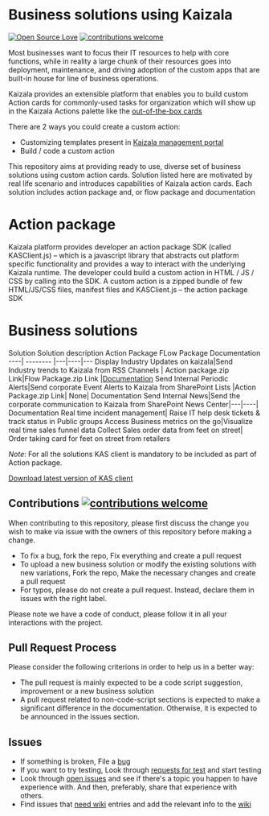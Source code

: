 # Business solutions using Kaizala
[![Open Source Love](https://badges.frapsoft.com/os/v1/open-source.svg?v=103)](https://docs.microsoft.com/en-us/kaizala/partnerdocs/customerticketingsolution)
 [![contributions welcome](https://img.shields.io/badge/contributions-welcome-brightgreen.svg?style=flat)](https://github.com/KeerthiKuthati/TestDemo/pulls)
 
Most businesses want to focus their IT resources to help with core functions, while in reality a large chunk of their resources goes into deployment, maintenance, and driving adoption of the custom apps that are built-in house for line of business operations.

Kaizala provides an extensible platform that enables you to build custom Action cards for commonly-used tasks for organization which will show up in the Kaizala Actions palette like the [out-of-the-box cards](https://docs.microsoft.com/en-us/kaizala/actions/readme)

There are 2 ways you could create a custom action:
* Customizing templates present in [Kaizala management portal](https://Manage.kaiza.la.com) 
* Build / code a custom action

This repository aims at providing ready to use, diverse set of business solutions using custom action cards. Solution listed here are motivated by real life scenario and introduces capabilities of Kaizala action cards. Each solution includes action package and, or flow package and documentation

# Action package
Kaizala platform provides developer an action package SDK (called KASClient.js) – which is a javascript library that abstracts out platform specific functionality and provides a way to interact with the underlying Kaizala runtime. The developer could build a custom action in HTML / JS / CSS by calling into the SDK. A custom action is a zipped bundle of few HTML/JS/CSS files, manifest files and KASClient.js – the action package SDK

# Business solutions
Solution
Solution description
Action Package
FLow Package
Documentation
----| -------- |---|----|---
Display Industry Updates on kaizala|Send Industry trends to Kaizala from RSS Channels | Action package.zip Link|Flow Package.zip Link |[Documentation](https://github.com/KeerthiKuthati/TestDemo/blob/master/RSSFeedupdates.md)
Send Internal Periodic Alerts|Send corporate Event Alerts to Kaizala from SharePoint Lists |Action Package.zip Link| None| Documentation
Send Internal News|Send the corporate communication to Kaizala from SharePoint News Center|---|----| Documentation
Real time incident management| Raise IT help desk tickets & track status in Public groups
Access Business metrics on the go|Visualize real time sales funnel data 
Collect Sales order data from feet on street| Order taking card for feet on street from retailers


*Note*: For all the solutions KAS client is mandatory to be included as part of Action package. 

[Download latest version of KAS client](https://github.com/MicrosoftDocs/kaizala-docs/tree/master/Articles/Actions/KASClient) 

## Contributions [![contributions welcome](https://img.shields.io/badge/contributions-welcome-brightgreen.svg?style=flat)](https://github.com/KeerthiKuthati/TestDemo/pulls)

When contributing to this repository, please first discuss the change you wish to make via issue with the owners of this repository before making a change. 
* To fix a bug, fork the repo, Fix everything and create a pull request
* To upload a new business solution or modify the existing solutions with new variations,  Fork the repo, Make the necessary changes and create a pull request
* For typos, please do not create a pull request. Instead, declare them in issues with the right label.

Please note we have a code of conduct, please follow it in all your interactions with the project.

## Pull Request Process
Please consider the following criterions in order to help us in a better way:
* The pull request is mainly expected to be a code script suggestion, improvement or a new business solution
* A pull request related to non-code-script sections is expected to make a significant difference in the documentation. Otherwise, it is expected to be announced in the issues section.

## Issues
* If something is broken, File a [bug](https://github.com/KeerthiKuthati/TestDemo/labels/bug)
* If you want to try testing,  Look through [requests for test](https://github.com/KeerthiKuthati/TestDemo/labels/Testing%20required) and start testing
* Look through [open issues](https://github.com/KeerthiKuthati/TestDemo/issues) and see if there's a topic  you happen to have experience with. And then, preferably, share that experience with others.
* Find issues that [need wiki](https://github.com/KeerthiKuthati/TestDemo/labels/NeedWiki) entries and add the relevant info to the [wiki](https://github.com/KeerthiKuthati/TestDemo/wiki)
